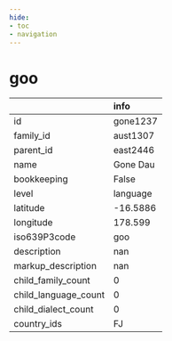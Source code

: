 ```yaml
---
hide:
- toc
- navigation
---
```

# goo
|                      | info     |
|:---------------------|:---------|
| id                   | gone1237 |
| family_id            | aust1307 |
| parent_id            | east2446 |
| name                 | Gone Dau |
| bookkeeping          | False    |
| level                | language |
| latitude             | -16.5886 |
| longitude            | 178.599  |
| iso639P3code         | goo      |
| description          | nan      |
| markup_description   | nan      |
| child_family_count   | 0        |
| child_language_count | 0        |
| child_dialect_count  | 0        |
| country_ids          | FJ       |
